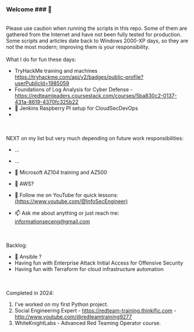### Welcome ### 👋

<BR> Please use caution when running the scripts in this repo. Some of them are gathered from the Internet and have not been fully tested for production. <BR> Some scripts and articles date back to Windows 2000-XP days, so they are not the most modern; improving them is your responsibility. 
<BR><BR>
What I do for fun these days:
- TryHackMe training and machines https://tryhackme.com/api/v2/badges/public-profile?userPublicId=1985059
- Foundations of Log Analysis for Cyber Defense - https://redteamleaders.coursestack.com/courses/5ba830c2-0137-431a-8619-4370fc325b22
- 👯 Jenkins Raspberry PI setup for CloudSecDevOps
- 

<BR><BR>
NEXT on my list but very much depending on future work responsibilities:
- ...
- ...
- 🔭 Microsoft AZ104 training and AZ500
- 🌱 AWS?

- 💬 Follow me on YouTube for quick lessons:<BR>
[(https://www.youtube.com/@InfoSecEngineer)](https://www.youtube.com/@InfoSecEngineer)
- 📫 Ask me about anything or just reach me: informationseceng@gmail.com

<BR><BR>
Backlog:
- 🤔 Ansible ?
- Having fun with Enterprise Attack Initial Access for Offensive Security<BR>
- Having fun with Terraform for cloud infrastructure automation<BR>

<BR><BR>
Completed in 2024:
  1) I've worked on my first Python project.
  2) Social Engineering Expert - https://redteam-training.thinkific.com - http://www.youtube.com/@redteamtraining9277
  3) WhiteKnightLabs - Advanced Red Teaming Operator course.
